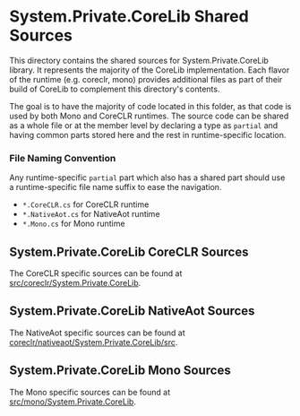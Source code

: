 # System.Private.CoreLib Shared Sources

This directory contains the shared sources for System.Private.CoreLib library. It represents the majority of the CoreLib implementation.  Each flavor of the runtime (e.g. coreclr, mono) provides additional files as part of their build of CoreLib to complement this directory's contents.

The goal is to have the majority of code located in this folder, as that code is used by both Mono and CoreCLR runtimes. The source code can be shared as a whole file or at the member level by declaring a type as `partial` and having common parts stored here and the rest in runtime-specific location.

### File Naming Convention

Any runtime-specific `partial` part which also has a shared part should use a runtime-specific file name suffix to ease the navigation.

* `*.CoreCLR.cs` for CoreCLR runtime
* `*.NativeAot.cs` for NativeAot runtime
* `*.Mono.cs` for Mono runtime

## System.Private.CoreLib CoreCLR Sources

The CoreCLR specific sources can be found at [src/coreclr/System.Private.CoreLib](../../../coreclr/System.Private.CoreLib/).

## System.Private.CoreLib NativeAot Sources

The NativeAot specific sources can be found at [coreclr/nativeaot/System.Private.CoreLib/src](../../../coreclr/nativeaot/System.Private.CoreLib/src/).

## System.Private.CoreLib Mono Sources

The Mono specific sources can be found at [src/mono/System.Private.CoreLib](../../../mono/System.Private.CoreLib/).

